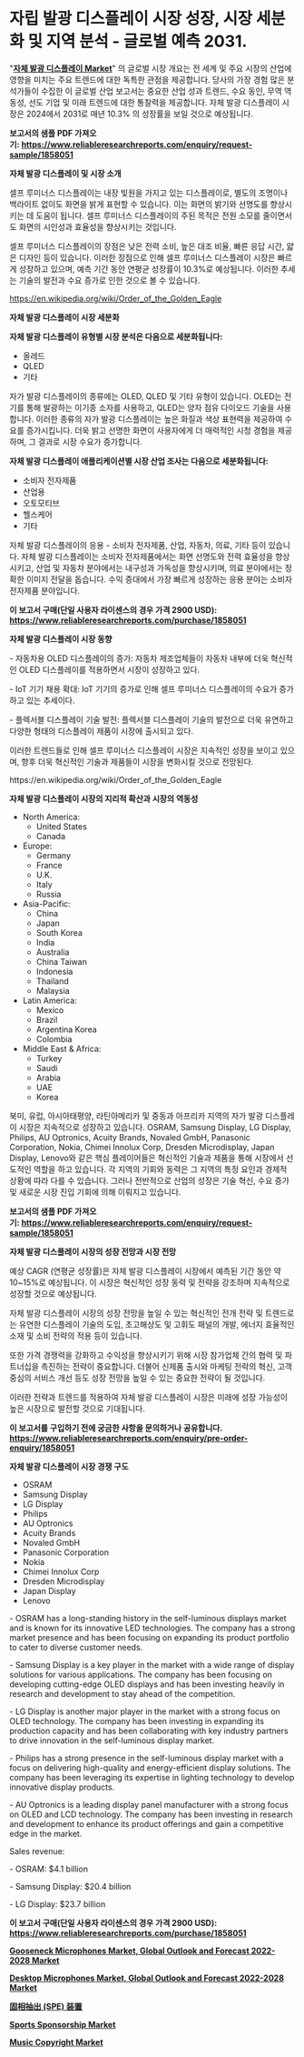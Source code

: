 <p><h1>자립 발광 디스플레이 시장 성장, 시장 세분화 및 지역 분석 - 글로벌 예측 2031.</h1></p><p>"<strong><a href="https://www.reliableresearchreports.com/self-luminous-displays-r1858051">자체 발광 디스플레이 Market</a></strong>" 의 글로벌 시장 개요는 전 세계 및 주요 시장의 산업에 영향을 미치는 주요 트렌드에 대한 독특한 관점을 제공합니다. 당사의 가장 경험 많은 분석가들이 수집한 이 글로벌 산업 보고서는 중요한 산업 성과 트렌드, 수요 동인, 무역 역동성, 선도 기업 및 미래 트렌드에 대한 통찰력을 제공합니다. 자체 발광 디스플레이 시장은 2024에서 2031로 매년 10.3% 의 성장률을 보일 것으로 예상됩니다.</p>
<p><strong>보고서의 샘플 PDF 가져오기:&nbsp;<a href="https://www.reliableresearchreports.com/enquiry/request-sample/1858051">https://www.reliableresearchreports.com/enquiry/request-sample/1858051</a></strong></p>
<p><strong>자체 발광 디스플레이 및 시장 소개</strong></p>
<p><p>셀프 루미너스 디스플레이는 내장 빛원을 가지고 있는 디스플레이로, 별도의 조명이나 백라이트 없이도 화면을 밝게 표현할 수 있습니다. 이는 화면의 밝기와 선명도를 향상시키는 데 도움이 됩니다. 셀프 루미너스 디스플레이의 주된 목적은 전원 소모를 줄이면서도 화면의 시인성과 효율성을 향상시키는 것입니다.</p><p>셀프 루미너스 디스플레이의 장점은 낮은 전력 소비, 높은 대조 비율, 빠른 응답 시간, 얇은 디자인 등이 있습니다. 이러한 장점으로 인해 셀프 루미너스 디스플레이 시장은 빠르게 성장하고 있으며, 예측 기간 동안 연평균 성장률이 10.3%로 예상됩니다. 이러한 추세는 기술의 발전과 수요 증가로 인한 것으로 볼 수 있습니다.</p></p>
<p><a href="https://en.wikipedia.org/wiki/Order_of_the_Golden_Eagle">https://en.wikipedia.org/wiki/Order_of_the_Golden_Eagle</a></p>
<p><strong>자체 발광 디스플레이 시장 세분화</strong></p>
<p><strong>자체 발광 디스플레이 유형별 시장 분석은 다음으로 세분화됩니다:</strong></p>
<p><ul><li>올레드</li><li>QLED</li><li>기타</li></ul></p>
<p><p>자가 발광 디스플레이의 종류에는 OLED, QLED 및 기타 유형이 있습니다. OLED는 전기를 통해 발광하는 이기종 소자를 사용하고, QLED는 양자 점유 다이오드 기술을 사용합니다. 이러한 종류의 자가 발광 디스플레이는 높은 화질과 색상 표현력을 제공하여 수요를 증가시킵니다. 더욱 밝고 선명한 화면이 사용자에게 더 매력적인 시청 경험을 제공하며, 그 결과로 시장 수요가 증가합니다.</p></p>
<p><strong>자체 발광 디스플레이 애플리케이션별 시장 산업 조사는 다음으로 세분화됩니다:</strong></p>
<p><ul><li>소비자 전자제품</li><li>산업용</li><li>오토모티브</li><li>헬스케어</li><li>기타</li></ul></p>
<p><p>자체 발광 디스플레이의 응용 - 소비자 전자제품, 산업, 자동차, 의료, 기타 등이 있습니다. 자체 발광 디스플레이는 소비자 전자제품에서는 화면 선명도와 전력 효율성을 향상시키고, 산업 및 자동차 분야에서는 내구성과 가독성을 향상시키며, 의료 분야에서는 정확한 이미지 전달을 돕습니다. 수익 증대에서 가장 빠르게 성장하는 응용 분야는 소비자 전자제품 분야입니다.</p></p>
<p><strong>이 보고서 구매(단일 사용자 라이센스의 경우 가격 2900 USD): <a href="https://www.reliableresearchreports.com/purchase/1858051">https://www.reliableresearchreports.com/purchase/1858051</a></strong></p>
<p><strong>자체 발광 디스플레이 시장 동향</strong></p>
<p><p>- 자동차용 OLED 디스플레이의 증가: 자동차 제조업체들이 자동차 내부에 더욱 혁신적인 OLED 디스플레이를 적용하면서 시장이 성장하고 있다.</p><p>- IoT 기기 채용 확대: IoT 기기의 증가로 인해 셀프 루미너스 디스플레이의 수요가 증가하고 있는 추세이다.</p><p>- 플렉서블 디스플레이 기술 발전: 플렉서블 디스플레이 기술의 발전으로 더욱 유연하고 다양한 형태의 디스플레이 제품이 시장에 출시되고 있다.</p><p>이러한 트렌드들로 인해 셀프 루미너스 디스플레이 시장은 지속적인 성장을 보이고 있으며, 향후 더욱 혁신적인 기술과 제품들이 시장을 변화시킬 것으로 전망된다.</p></p>
<p>https://en.wikipedia.org/wiki/Order_of_the_Golden_Eagle</p>
<p><strong>자체 발광 디스플레이 시장의 지리적 확산과 시장의 역동성</strong></p>
<p><ul>
    <li>
        North America:
        <ul>
            <li>United States</li>
            <li>Canada</li>
        </ul>
    </li>
    <li>
        Europe:
        <ul>
            <li>Germany</li>
            <li>France</li>
            <li>U.K.</li>
            <li>Italy</li>
            <li>Russia</li>
        </ul>
    </li>
    <li>
        Asia-Pacific:
        <ul>
            <li>China</li>
            <li>Japan</li>
            <li>South Korea</li>
            <li>India</li>
            <li>Australia</li>
            <li>China Taiwan</li>
            <li>Indonesia</li>
            <li>Thailand</li>
            <li>Malaysia</li>
        </ul>
    </li>
    <li>
        Latin America:
        <ul>
            <li>Mexico</li>
            <li>Brazil</li>
            <li>Argentina Korea</li>
            <li>Colombia</li>
        </ul>
    </li>
    <li>
        Middle East & Africa:
        <ul>
            <li>Turkey</li>
            <li>Saudi</li>
            <li>Arabia</li>
            <li>UAE</li>
            <li>Korea</li>
        </ul>
    </li>
    </ul></p>
<p><p>북미, 유럽, 아시아태평양, 라틴아메리카 및 중동과 아프리카 지역의 자가 발광 디스플레이 시장은 지속적으로 성장하고 있습니다. OSRAM, Samsung Display, LG Display, Philips, AU Optronics, Acuity Brands, Novaled GmbH, Panasonic Corporation, Nokia, Chimei Innolux Corp, Dresden Microdisplay, Japan Display, Lenovo와 같은 핵심 플레이어들은 혁신적인 기술과 제품을 통해 시장에서 선도적인 역할을 하고 있습니다. 각 지역의 기회와 동력은 그 지역의 특정 요인과 경제적 상황에 따라 다를 수 있습니다. 그러나 전반적으로 산업의 성장은 기술 혁신, 수요 증가 및 새로운 시장 진입 기회에 의해 이뤄지고 있습니다.</p></p>
<p><strong>보고서의 샘플 PDF 가져오기:&nbsp;<a href="https://www.reliableresearchreports.com/enquiry/request-sample/1858051">https://www.reliableresearchreports.com/enquiry/request-sample/1858051</a></strong></p>
<p><strong>자체 발광 디스플레이 시장의 성장 전망과 시장 전망</strong></p>
<p><p>예상 CAGR (연평균 성장률)은 자체 발광 디스플레이 시장에서 예측된 기간 동안 약 10~15%로 예상됩니다. 이 시장은 혁신적인 성장 동력 및 전략을 강조하며 지속적으로 성장할 것으로 예상됩니다. </p><p>자체 발광 디스플레이 시장의 성장 전망을 높일 수 있는 혁신적인 전개 전략 및 트렌드로는 유연한 디스플레이 기술의 도입, 초고해상도 및 고휘도 패널의 개발, 에너지 효율적인 소재 및 소비 전략의 적용 등이 있습니다. </p><p>또한 가격 경쟁력을 강화하고 수익성을 향상시키기 위해 시장 참가업체 간의 협력 및 파트너십을 촉진하는 전략이 중요합니다. 더불어 신제품 출시와 마케팅 전략의 혁신, 고객 중심의 서비스 개선 등도 성장 전망을 높일 수 있는 중요한 전략이 될 것입니다. </p><p>이러한 전략과 트렌드를 적용하여 자체 발광 디스플레이 시장은 미래에 성장 가능성이 높은 시장으로 발전할 것으로 기대됩니다.</p></p>
<p><strong>이 보고서를 구입하기 전에 궁금한 사항을 문의하거나 공유합니다. <a href="https://www.reliableresearchreports.com/enquiry/pre-order-enquiry/1858051">https://www.reliableresearchreports.com/enquiry/pre-order-enquiry/1858051</a></strong></p>
<p><strong>자체 발광 디스플레이 시장 경쟁 구도</strong></p>
<p><ul><li>OSRAM</li><li>Samsung Display</li><li>LG Display</li><li>Philips</li><li>AU Optronics</li><li>Acuity Brands</li><li>Novaled GmbH</li><li>Panasonic Corporation</li><li>Nokia</li><li>Chimei Innolux Corp</li><li>Dresden Microdisplay</li><li>Japan Display</li><li>Lenovo</li></ul></p>
<p><p>- OSRAM has a long-standing history in the self-luminous displays market and is known for its innovative LED technologies. The company has a strong market presence and has been focusing on expanding its product portfolio to cater to diverse customer needs.</p><p>- Samsung Display is a key player in the market with a wide range of display solutions for various applications. The company has been focusing on developing cutting-edge OLED displays and has been investing heavily in research and development to stay ahead of the competition.</p><p>- LG Display is another major player in the market with a strong focus on OLED technology. The company has been investing in expanding its production capacity and has been collaborating with key industry partners to drive innovation in the self-luminous display market.</p><p>- Philips has a strong presence in the self-luminous display market with a focus on delivering high-quality and energy-efficient display solutions. The company has been leveraging its expertise in lighting technology to develop innovative display products.</p><p>- AU Optronics is a leading display panel manufacturer with a strong focus on OLED and LCD technology. The company has been investing in research and development to enhance its product offerings and gain a competitive edge in the market.</p><p>Sales revenue:</p><p>- OSRAM: $4.1 billion</p><p>- Samsung Display: $20.4 billion</p><p>- LG Display: $23.7 billion</p></p>
<p><strong>이 보고서 구매(단일 사용자 라이센스의 경우 가격 2900 USD): <a href="https://www.reliableresearchreports.com/purchase/1858051">https://www.reliableresearchreports.com/purchase/1858051</a></strong></p>
<p><strong><p><a href="https://issuu.com/reportprime-2/docs/gooseneck-microphones-market-global_b5ba05c3a38eeb">Gooseneck Microphones Market, Global Outlook and Forecast 2022-2028 Market</a></p><p><a href="https://issuu.com/reportprime-2/docs/desktop-microphones-market-global-o_886144b1a54b28">Desktop Microphones Market, Global Outlook and Forecast 2022-2028 Market</a></p><p><a href="https://github.com/DanykaKilback/Market-Research-Report-List-2/blob/main/857250787236.md">固相抽出 (SPE) 装置</a></p><p><a href="https://github.com/dylanObrien626/Market-Research-Report-List-1/blob/main/sports-sponsorship-market.md">Sports Sponsorship Market</a></p><p><a href="https://github.com/ksleyeze/Market-Research-Report-List-1/blob/main/music-copyright-market.md">Music Copyright Market</a></p></strong></p>
<p></p>